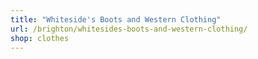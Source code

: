 ```yaml
---
title: "Whiteside's Boots and Western Clothing"
url: /brighton/whitesides-boots-and-western-clothing/
shop: clothes
---
```

